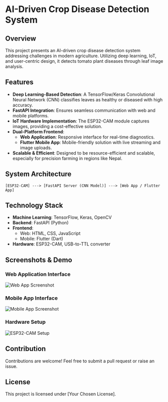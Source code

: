 # AI-Driven Crop Disease Detection System

## Overview
This project presents an AI-driven crop disease detection system addressing challenges in modern agriculture. Utilizing deep learning, IoT, and user-centric design, it detects tomato plant diseases through leaf image analysis.

## Features
- **Deep Learning-Based Detection**: A TensorFlow/Keras Convolutional Neural Network (CNN) classifies leaves as healthy or diseased with high accuracy.
- **FastAPI Integration**: Ensures seamless communication with web and mobile platforms.
- **IoT Hardware Implementation**: The ESP32-CAM module captures images, providing a cost-effective solution.
- **Dual-Platform Frontend**:
  - **Web Application**: Responsive interface for real-time diagnostics.
  - **Flutter Mobile App**: Mobile-friendly solution with live streaming and image uploads.
- **Scalable & Efficient**: Designed to be resource-efficient and scalable, especially for precision farming in regions like Nepal.

## System Architecture
```
[ESP32-CAM] ---> [FastAPI Server (CNN Model)] ---> [Web App / Flutter App]
```

## Technology Stack
- **Machine Learning**: TensorFlow, Keras, OpenCV
- **Backend**: FastAPI (Python)
- **Frontend**:
  - Web: HTML, CSS, JavaScript 
  - Mobile: Flutter (Dart)
- **Hardware**: ESP32-CAM, USB-to-TTL converter


## Screenshots & Demo
### Web Application Interface
![Web App Screenshot](path/to/web_app_screenshot.png)

### Mobile App Interface
![Mobile App Screenshot](path/to/mobile_app_screenshot.png)

### Hardware Setup
![ESP32-CAM Setup](path/to/esp32_cam_setup.png)

## Contribution
Contributions are welcome! Feel free to submit a pull request or raise an issue.

## License
This project is licensed under [Your Chosen License].

